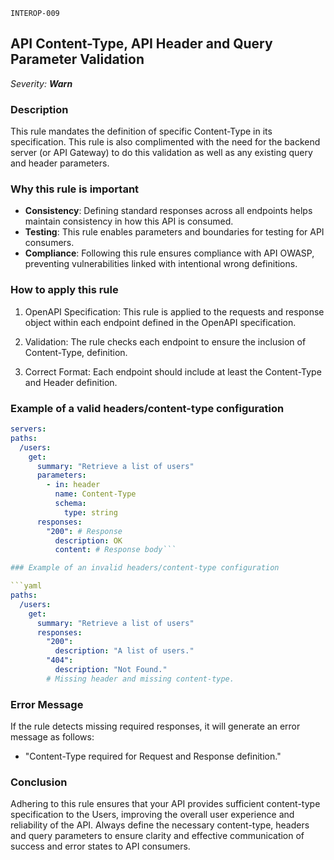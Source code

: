 `INTEROP-009`

## API Content-Type, API Header and Query Parameter Validation

_Severity: **Warn**_

### Description

This rule mandates the definition of specific Content-Type in its specification. This rule is also complimented with the need for the backend server (or API Gateway) to do this validation as well as any existing query and header parameters.

### Why this rule is important

- **Consistency**: Defining standard responses across all endpoints helps maintain consistency in how this API is consumed.
- **Testing**: This rule enables parameters and boundaries for testing for API consumers.
- **Compliance**: Following this rule ensures compliance with API OWASP, preventing vulnerabilities linked with intentional wrong definitions.

### How to apply this rule

1. OpenAPI Specification:
   This rule is applied to the requests and response object within each endpoint defined in the OpenAPI specification.

2. Validation:
   The rule checks each endpoint to ensure the inclusion of Content-Type, definition.

3. Correct Format:
   Each endpoint should include at least the Content-Type and Header definition.

### Example of a valid headers/content-type configuration

```yaml
servers:
paths:
  /users:
    get:
      summary: "Retrieve a list of users"
      parameters:
        - in: header
          name: Content-Type
          schema:
            type: string
      responses:
        "200": # Response
          description: OK
          content: # Response body```

### Example of an invalid headers/content-type configuration

```yaml
paths:
  /users:
    get:
      summary: "Retrieve a list of users"
      responses:
        "200":
          description: "A list of users."
        "404":
          description: "Not Found."
        # Missing header and missing content-type.
```

### Error Message

If the rule detects missing required responses, it will generate an error message as follows:

- "Content-Type required for Request and Response definition."

### Conclusion

Adhering to this rule ensures that your API provides sufficient content-type specification to the Users, improving the overall user experience and reliability of the API. Always define the necessary content-type, headers and query parameters to ensure clarity and effective communication of success and error states to API consumers.
